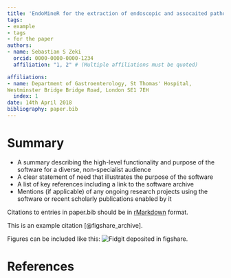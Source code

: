 ```yaml
---
title: 'EndoMineR for the extraction of endoscopic and assocaited pathology data from medical reports'
tags:
- example
- tags
- for the paper
authors:
- name: Sebastian S Zeki
  orcid: 0000-0000-0000-1234
  affiliation: "1, 2" # (Multiple affiliations must be quoted)

affiliations:
- name: Department of Gastroenterology, St Thomas' Hospital, 
Westminster Bridge Bridge Road, London SE1 7EH
  index: 1
date: 14th April 2018
bibliography: paper.bib
---
```


# Summary

- A summary describing the high-level functionality and purpose of the software
for a diverse, non-specialist audience
- A clear statement of need that illustrates the purpose of the software
- A list of key references including a link to the software archive
- Mentions (if applicable) of any ongoing research projects using the software
or recent scholarly publications enabled by it

Citations to entries in paper.bib should be in
[rMarkdown](http://rmarkdown.rstudio.com/authoring_bibliographies_and_citations.html)
format.

This is an example citation [@figshare_archive].

Figures can be included like this: ![Fidgit deposited in figshare.](figshare_article.png)

# References